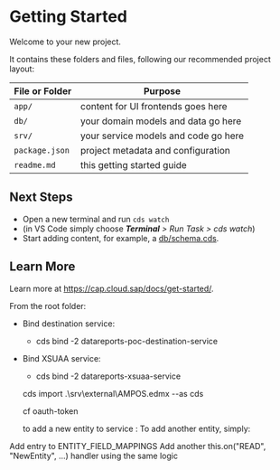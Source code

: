 # Getting Started

Welcome to your new project.

It contains these folders and files, following our recommended project layout:

File or Folder | Purpose
---------|----------
`app/` | content for UI frontends goes here
`db/` | your domain models and data go here
`srv/` | your service models and code go here
`package.json` | project metadata and configuration
`readme.md` | this getting started guide


## Next Steps

- Open a new terminal and run `cds watch`
- (in VS Code simply choose _**Terminal** > Run Task > cds watch_)
- Start adding content, for example, a [db/schema.cds](db/schema.cds).


## Learn More

Learn more at https://cap.cloud.sap/docs/get-started/.

From the root folder:
  - Bind destination service:
    - cds bind -2 datareports-poc-destination-service
  - Bind XSUAA service:
    - cds bind -2 datareports-xsuaa-service


    cds import .\srv\external\AMPOS.edmx --as cds

    cf oauth-token

    to add a new entity to service : To add another entity, simply:

  Add entry to ENTITY_FIELD_MAPPINGS
  Add another this.on("READ", "NewEntity", ...) handler using the same logic